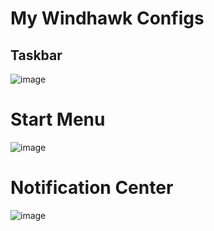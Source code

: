 # My Windhawk Configs

## Taskbar

![image](https://github.com/user-attachments/assets/3347e8de-e82d-4874-9179-d96e483f3fc0)

# Start Menu

![image](https://github.com/user-attachments/assets/10873d8d-ac01-4fe6-98ba-785b42b7d9d7)

# Notification Center

![image](https://github.com/user-attachments/assets/b9285da5-4f61-4d87-95bb-6288ce171aa9)
